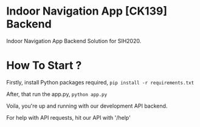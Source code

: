 # Indoor Navigation App [CK139] Backend
Indoor Navigation App Backend Solution for SIH2020.


# How To Start ?
Firstly, install Python packages required,
``` pip install -r requirements.txt ```

After, that run the app.py,
``` python app.py ```

Voila, you're up and running with our development API backend.

For help with API requests, hit our API with '/help'
